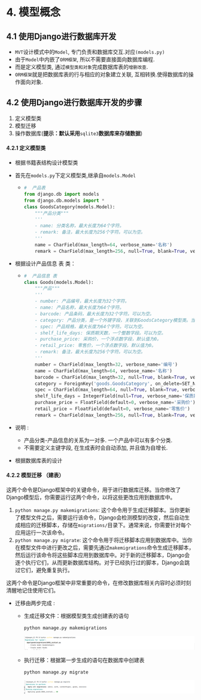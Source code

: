 # 4. 模型概念

## 4.1 使用Django进行数据库开发 

- `MVT`设计模式中的`Model`, 专门负责和数据库交互.对应`(models.py)`
- 由于`Model`中内嵌了`ORM框架`, 所以不需要直接面向数据库编程.
- 而是定义模型类, 通过`模型类和对象`完成数据库表的`增删改查`.
- `ORM框架`就是把数据库表的行与相应的对象建立关联, 互相转换.使得数据库的操作面向对象.

## 4.2 使用Django进行数据库开发的步骤 

1. 定义模型类
2. 模型迁移
3. 操作数据库(**提示：默认采用**`sqlite3`**数据库来存储数据**)

#### 4.2.1 定义模型类

- 根据书籍表结构设计模型类

- 首先在`models.py`下定义模型类,继承自`models.Model`

  - ```python
    #  产品表 
    from django.db import models
    from django.db.models import *
    class GoodsCategory(models.Model):
        """产品分类"""
        '''  
        - name: 分类名称，最大长度为64个字符。
        - remark: 备注，最大长度为256个字符。可以为空。
        '''
        name = CharField(max_length=64, verbose_name='名称')
        remark = CharField(max_length=256, null=True, blank=True, verbose_name='备注')
    ```

- 根据设计产品信息 表 类：

  - ```python
    #  产品信息 表 
    class Goods(models.Model):
        """产品"""
        '''
        - number: 产品编号，最大长度为32个字符。
        - name: 产品名称，最大长度为64个字符。
        - barcode: 产品条码，最大长度为32个字符。可以为空。
        - category: 产品分类，是一个外键字段，关联到GoodsCategory模型类。当Goods对象被删除时，与之关联的GoodsCategory对象的值将被设置为NULL。使用related_name='goods_set'来定义反向关联的名称。
        - spec: 产品规格，最大长度为64个字符。可以为空。
        - shelf_life_days: 保质期天数，一个整数字段。可以为空。
        - purchase_price: 采购价，一个浮点数字段，默认值为0。
        - retail_price: 零售价，一个浮点数字段，默认值为0。
        - remark: 备注，最大长度为256个字符。可以为空。
        '''
        number = CharField(max_length=32, verbose_name='编号')
        name = CharField(max_length=64, verbose_name='名称')
        barcode = CharField(max_length=32, null=True, blank=True, verbose_name='条码')
        category = ForeignKey('goods.GoodsCategory', on_delete=SET_NULL, null=True,related_name='goods_set', verbose_name='产品分类')
        spec = CharField(max_length=64, null=True, blank=True, verbose_name='规格')
        shelf_life_days = IntegerField(null=True, verbose_name='保质期天数')
        purchase_price = FloatField(default=0, verbose_name='采购价')
        retail_price = FloatField(default=0, verbose_name='零售价')
        remark = CharField(max_length=256, null=True, blank=True, verbose_name='备注')
    ```

- 说明 :

  - 产品分类-产品信息的关系为一对多. 一个产品中可以有多个分类.
  - 不需要定义主键字段, 在生成表时会自动添加, 并且值为自增长.

- 根据数据库表的设计

#### 4.2.2 模型迁移 （建表）

这两个命令是Django框架中的关键命令，用于进行数据库迁移。当你修改了Django模型后，你需要运行这两个命令，以将这些更改应用到数据库中。

1. `python manage.py makemigrations`: 这个命令用于生成迁移脚本。当你更新了模型文件之后，需要运行该命令，Django会检测模型的改变，然后自动生成相应的迁移脚本，存储在`migrations/`​目录下。通常来说，你需要针对每个应用运行一次该命令。
2. `python manage.py migrate`: 这个命令用于将迁移脚本应用到数据库中。当你在模型文件中进行更改之后，需要先通过`makemigrations`​命令生成迁移脚本，然后运行该命令将这些脚本应用到数据库中。对于新的迁移脚本，Django会逐个执行它们，从而更新数据库结构。对于已经执行过的脚本，Django会跳过它们，避免重复执行。

这两个命令是Django框架中非常重要的命令，在修改数据库相关内容时必须时刻清醒地记住使用它们。

- 迁移由两步完成 :

  - 生成迁移文件：根据模型类生成创建表的语句

    ```
    python manage.py makemigrations
    ```

    ![image-20230814220637816](https://raw.githubusercontent.com/swpucwf/MyBolgImage/main/images/image-20230814220637816.png)

  - 执行迁移：根据第一步生成的语句在数据库中创建表

    ```
    python manage.py migrate
    ```

    ![image-20230814220657509](https://raw.githubusercontent.com/swpucwf/MyBolgImage/main/images/image-20230814220657509.png)

